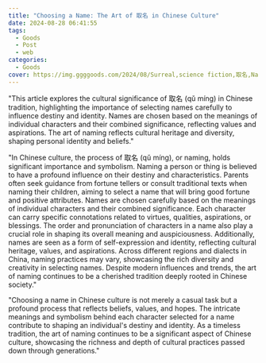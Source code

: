 ```yaml
---
title: "Choosing a Name: The Art of 取名 in Chinese Culture"
date: 2024-08-28 06:41:55
tags:
  - Goods
  - Post
  - web
categories:
  - Goods
cover: https://img.ggggoods.com/2024/08/Surreal,science fiction,取名,Name,technology,tech,diagrams,renderings,colors_20240830_00001_.png
---
```


"This article explores the cultural significance of 取名 (qǔ míng) in Chinese tradition, highlighting the importance of selecting names carefully to influence destiny and identity. Names are chosen based on the meanings of individual characters and their combined significance, reflecting values and aspirations. The art of naming reflects cultural heritage and diversity, shaping personal identity and beliefs."

"In Chinese culture, the process of 取名 (qǔ míng), or naming, holds significant importance and symbolism. Naming a person or thing is believed to have a profound influence on their destiny and characteristics. Parents often seek guidance from fortune tellers or consult traditional texts when naming their children, aiming to select a name that will bring good fortune and positive attributes. Names are chosen carefully based on the meanings of individual characters and their combined significance. Each character can carry specific connotations related to virtues, qualities, aspirations, or blessings. The order and pronunciation of characters in a name also play a crucial role in shaping its overall meaning and auspiciousness. Additionally, names are seen as a form of self-expression and identity, reflecting cultural heritage, values, and aspirations. Across different regions and dialects in China, naming practices may vary, showcasing the rich diversity and creativity in selecting names. Despite modern influences and trends, the art of naming continues to be a cherished tradition deeply rooted in Chinese society."

"Choosing a name in Chinese culture is not merely a casual task but a profound process that reflects beliefs, values, and hopes. The intricate meanings and symbolism behind each character selected for a name contribute to shaping an individual's destiny and identity. As a timeless tradition, the art of naming continues to be a significant aspect of Chinese culture, showcasing the richness and depth of cultural practices passed down through generations."
